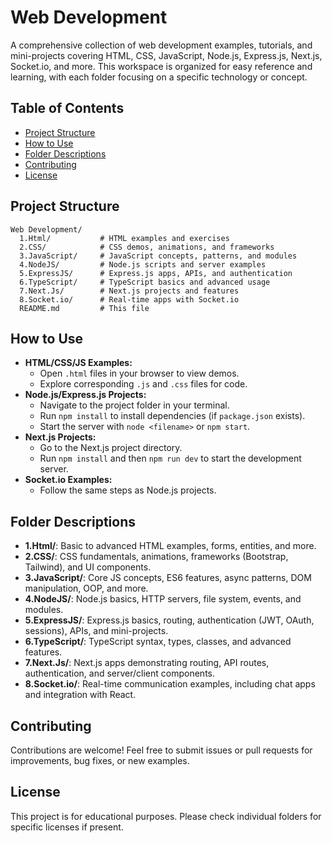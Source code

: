 # Web Development

A comprehensive collection of web development examples, tutorials, and mini-projects covering HTML, CSS, JavaScript, Node.js, Express.js, Next.js, Socket.io, and more. This workspace is organized for easy reference and learning, with each folder focusing on a specific technology or concept.

## Table of Contents
- [Project Structure](#project-structure)
- [How to Use](#how-to-use)
- [Folder Descriptions](#folder-descriptions)
- [Contributing](#contributing)
- [License](#license)

## Project Structure

```
Web Development/
  1.Html/           # HTML examples and exercises
  2.CSS/            # CSS demos, animations, and frameworks
  3.JavaScript/     # JavaScript concepts, patterns, and modules
  4.NodeJS/         # Node.js scripts and server examples
  5.ExpressJS/      # Express.js apps, APIs, and authentication
  6.TypeScript/     # TypeScript basics and advanced usage
  7.Next.Js/        # Next.js projects and features
  8.Socket.io/      # Real-time apps with Socket.io
  README.md         # This file
```

## How to Use

- **HTML/CSS/JS Examples:**
  - Open `.html` files in your browser to view demos.
  - Explore corresponding `.js` and `.css` files for code.
- **Node.js/Express.js Projects:**
  - Navigate to the project folder in your terminal.
  - Run `npm install` to install dependencies (if `package.json` exists).
  - Start the server with `node <filename>` or `npm start`.
- **Next.js Projects:**
  - Go to the Next.js project directory.
  - Run `npm install` and then `npm run dev` to start the development server.
- **Socket.io Examples:**
  - Follow the same steps as Node.js projects.

## Folder Descriptions

- **1.Html/**: Basic to advanced HTML examples, forms, entities, and more.
- **2.CSS/**: CSS fundamentals, animations, frameworks (Bootstrap, Tailwind), and UI components.
- **3.JavaScript/**: Core JS concepts, ES6 features, async patterns, DOM manipulation, OOP, and more.
- **4.NodeJS/**: Node.js basics, HTTP servers, file system, events, and modules.
- **5.ExpressJS/**: Express.js basics, routing, authentication (JWT, OAuth, sessions), APIs, and mini-projects.
- **6.TypeScript/**: TypeScript syntax, types, classes, and advanced features.
- **7.Next.Js/**: Next.js apps demonstrating routing, API routes, authentication, and server/client components.
- **8.Socket.io/**: Real-time communication examples, including chat apps and integration with React.

## Contributing

Contributions are welcome! Feel free to submit issues or pull requests for improvements, bug fixes, or new examples.

## License

This project is for educational purposes. Please check individual folders for specific licenses if present.
 
